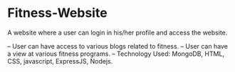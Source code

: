 # Fitness-Website
A website where a user can login in his/her profile and access the website.

– User can have access to various blogs related to fitness.
– User can have a view at various fitness programs.
– Technology Used: MongoDB, HTML, CSS, javascript, ExpressJS, Nodejs.
